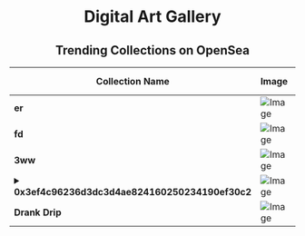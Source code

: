 <div align="center">

# Digital Art Gallery

## Trending Collections on OpenSea

| Collection Name                       | Image                                                                                     | Description                       | OpenSea Link                                                                                          |
|---------------------------------------|-------------------------------------------------------------------------------------------|-----------------------------------|--------------------------------------------------------------------------------------------------------|
| **er** | ![Image](https://i.seadn.io/s/raw/files/5144df9885a3c89e8f1661bba2c6a21e.png?w=500&auto=format?w=200&auto=format) |  | <details><summary>Link</summary>[er](https://opensea.io/collection/er-181)</details> |
| **fd** | ![Image](https://i.seadn.io/s/raw/files/803ee54a1a4b3b383e7f877555f6fd69.jpg?w=500&auto=format?w=200&auto=format) |  | <details><summary>Link</summary>[fd](https://opensea.io/collection/fd-290)</details> |
| **3ww** | ![Image](https://i.seadn.io/s/raw/files/45f248518582deac2261823d5ae5f3cc.jpg?w=500&auto=format?w=200&auto=format) |  | <details><summary>Link</summary>[3ww](https://opensea.io/collection/3ww-1)</details> |
| **<details><summary>0x3ef4c96236d3dc3d4ae824160250234190ef30c2</summary></details>** | ![Image](https://i.seadn.io/s/raw/files/164e39f66ab8dd16e487aefa05b59114.png?w=500&auto=format?w=200&auto=format) |  | <details><summary>Link</summary>[0x3ef4c96236d3dc3d4ae824160250234190ef30c2](https://opensea.io/collection/0x3ef4c96236d3dc3d4ae824160250234190ef30c2)</details> |
| **Drank Drip** | ![Image](https://i.seadn.io/s/raw/files/eb15a84ecfc123c030914d92dc016020.png?w=500&auto=format?w=200&auto=format) |  | <details><summary>Link</summary>[Drank Drip](https://opensea.io/collection/drank-drip)</details> |

</div>